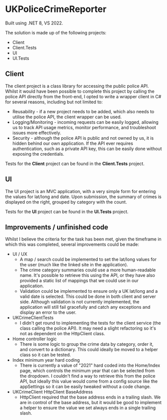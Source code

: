 # UKPoliceCrimeReporter
Built using .NET 8, VS 2022.

The solution is made up of the following projects:
- Client
- Client.Tests
- UI
- UI.Tests

## Client
The client project is a class library for accessing the public police API. Whilst it would have been possible to complete this project by calling the police API directly from the front-end, I opted to write a wrapper client in C# for several reasons, including but not limited to:

- Reusability - if a new project needs to be added, which also needs to utilise the police API, the client wrapper can be used.
- Logging/Monitoring - incoming requests can be easily logged, allowing us to track API usage metrics, monitor performance, and troubleshoot issues more effectively.
- Security - although the police API is public and not owned by us, it is hidden behind our own application. If the API ever requires authentication, such as a private API key, this can be easily done without exposing the credentials.

Tests for the **Client** project can be found in the **Client.Tests** project.

## UI
The UI project is an MVC application, with a very simple form for entering the values for lat/long and date. Upon submission, the summary of crimes is displayed on the right, grouped by category with the count.

Tests for the **UI** project can be found in the **UI.Tests** project.

## Improvements / unfinished code
Whilst I believe the criteria for the task has been met, given the timeframe in which this was completed, several improvements could be made:

- UI / UX
  - A map / search could be implemented to set the lat/long values for the user (much like the linked site in the application).
  - The crime category summaries could use a more human-readable name. It's possible to retrieve this using the API, or they have also provided a static list of mappings that we could use in our application.
  - Validation could be implemented to ensure only a UK lat/long and a valid date is selected. This could be done in both client and server side. Although validation is not currently implemented, the application will still fail gracefully and catch any exceptions and display an error to the user.
- UKCrimeClientTests
  - I didn't get round to implementing the tests for the client service (the class calling the police API). It may need a slight refactoring so it's not as dependent on the HttpClient class.
- Home controller logic
  - There is some logic to group the crime data by category, order it, and convert to a dictionary. This could ideally be moved to a helper class so it can be tested.
- Index minimum year hard coding
  - There is currently a value of "2021" hard coded into the Home/Index page, which controls the minimum year that can be selected from the dropdown. I couldn't find a way to retrieve this from the police API, but ideally this value would come from a config source like the appSettings so it can be easily tweaked without a code change.
- UKCrimeClient HttpClient BaseAddress
  - HttpClient required that the base address ends in a trailing slash. We are in control of the base address, but it would be good to implement a helper to ensure the value we set always ends in a single trailing slash.
